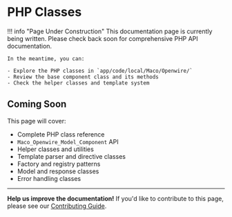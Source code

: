 # PHP Classes

!!! info "Page Under Construction"
    This documentation page is currently being written. Please check back soon for comprehensive PHP API documentation.

    In the meantime, you can:
    
    - Explore the PHP classes in `app/code/local/Maco/Openwire/`
    - Review the base component class and its methods
    - Check the helper classes and template system

## Coming Soon

This page will cover:

- Complete PHP class reference
- `Maco_Openwire_Model_Component` API
- Helper classes and utilities
- Template parser and directive classes
- Factory and registry patterns
- Model and response classes
- Error handling classes

---

**Help us improve the documentation!** If you'd like to contribute to this page, please see our [Contributing Guide](../contributing.md).